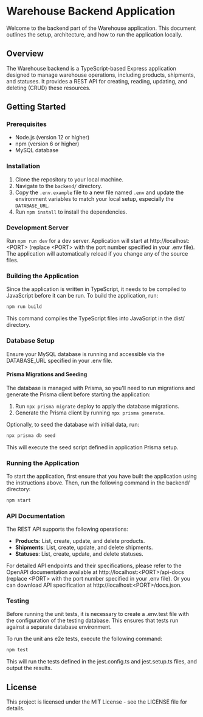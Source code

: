 # Warehouse Backend Application

Welcome to the backend part of the Warehouse application. This document outlines the setup, architecture, and how to run the application locally.

## Overview

The Warehouse backend is a TypeScript-based Express application designed to manage warehouse operations, including products, shipments, and statuses. It provides a REST API for creating, reading, updating, and deleting (CRUD) these resources.

## Getting Started

### Prerequisites

- Node.js (version 12 or higher)
- npm (version 6 or higher)
- MySQL database

### Installation

1. Clone the repository to your local machine.
2. Navigate to the `backend/` directory.
3. Copy the `.env.example` file to a new file named `.env` and update the environment variables to match your local setup, especially the `DATABASE_URL`.
4. Run `npm install` to install the dependencies.

### Development Server

Run `npm run dev` for a dev server. Application will start at http://localhost:\<PORT\> (replace \<PORT\> with the port number specified in your .env file). The application will automatically reload if you change any of the source files.

### Building the Application

Since the application is written in TypeScript, it needs to be compiled to JavaScript before it can be run. To build the application, run:

```sh
npm run build
```

This command compiles the TypeScript files into JavaScript in the dist/ directory.

### Database Setup
Ensure your MySQL database is running and accessible via the DATABASE_URL specified in your .env file.

#### Prisma Migrations and Seeding
The database is managed with Prisma, so you'll need to run migrations and generate the Prisma client before starting the application:

1. Run `npx prisma migrate` deploy to apply the database migrations.
2. Generate the Prisma client by running `npx prisma generate`.

Optionally, to seed the database with initial data, run:

```sh
npx prisma db seed
```

This will execute the seed script defined in application Prisma setup.

### Running the Application
To start the application, first ensure that you have built the application using the instructions above. Then, run the following command in the backend/ directory:

```sh
npm start
```

### API Documentation
The REST API supports the following operations:

- **Products**: List, create, update, and delete products.
- **Shipments**: List, create, update, and delete shipments.
- **Statuses**: List, create, update, and delete statuses.

For detailed API endpoints and their specifications, please refer to the OpenAPI documentation available at http://localhost:\<PORT\>/api-docs (replace \<PORT\> with the port number specified in your .env file). Or you can download API specification at http://localhost:\<PORT\>/docs.json.

### Testing

Before running the unit tests, it is necessary to create a .env.test file with the configuration of the testing database. This ensures that tests run against a separate database environment.

To run the unit ans e2e tests, execute the following command:

```sh
npm test
```

This will run the tests defined in the jest.config.ts and jest.setup.ts files, and output the results.

## License
This project is licensed under the MIT License - see the LICENSE file for details.